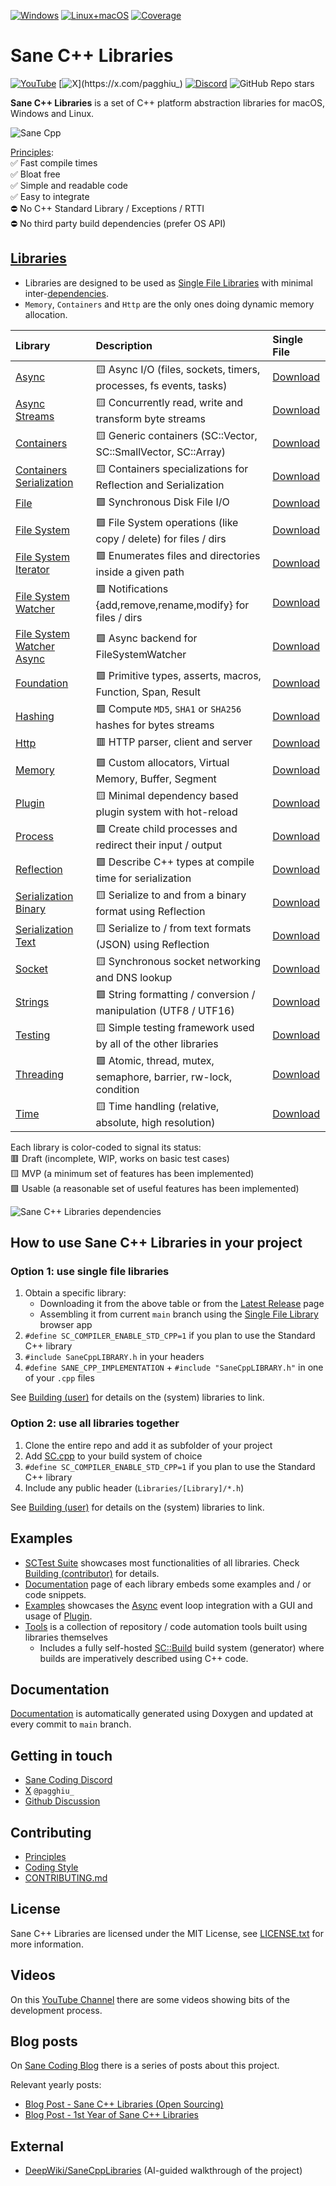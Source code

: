 [![Windows](https://github.com/Pagghiu/SaneCppLibraries/actions/workflows/windows.yml/badge.svg)](https://github.com/Pagghiu/SaneCppLibraries/actions/workflows/windows.yml)
[![Linux+macOS](https://github.com/Pagghiu/SaneCppLibraries/actions/workflows/posix.yml/badge.svg)](https://github.com/Pagghiu/SaneCppLibraries/actions/workflows/posix.yml)
[![Coverage](https://pagghiu.github.io/SaneCppLibraries/coverage/coverage.svg)](https://pagghiu.github.io/SaneCppLibraries/coverage)

# Sane C++ Libraries

[![YouTube](https://img.shields.io/youtube/channel/subscribers/UCnmN_whfM12LU6VNQWG0NFg)](https://youtube.com/@Pagghiu)
[![X](https://img.shields.io/twitter/follow/pagghiu_)](https://x.com/pagghiu_)
[![Discord](https://img.shields.io/discord/1195076118307426384)](https://discord.gg/tyBfFp33Z6)
![GitHub Repo stars](https://img.shields.io/github/stars/Pagghiu/SaneCppLibraries)

**Sane C++ Libraries** is a set of C++ platform abstraction libraries for macOS, Windows and Linux.

![Sane Cpp](https://pagghiu.github.io/images/2023-12-23-SaneCppLibrariesRelease/article.svg)

[Principles](https://pagghiu.github.io/SaneCppLibraries/page_principles.html):  
✅ Fast compile times  
✅ Bloat free  
✅ Simple and readable code  
✅ Easy to integrate  
⛔️ No C++ Standard Library / Exceptions / RTTI  
⛔️ No third party build dependencies (prefer OS API)

## [Libraries](https://pagghiu.github.io/SaneCppLibraries/libraries.html)

- Libraries are designed to be used as [Single File Libraries](https://pagghiu.github.io/SaneCppLibraries/page_single_file_libs.html) with minimal inter-[dependencies](https://pagghiu.github.io/SaneCppLibraries/page_dependencies.html).  
- `Memory`, `Containers` and `Http` are the only ones doing dynamic memory allocation.  

Library                                                                                                         | Description                                                               | Single File                                                                                                       
:---------------------------------------------------------------------------------------------------------------|:--------------------------------------------------------------------------|:------------------------------------------------------------------------------------------------------------------
[Async](https://pagghiu.github.io/SaneCppLibraries/library_async.html)                                          | 🟨 Async I/O (files, sockets, timers, processes, fs events, tasks)        | [Download](https://github.com/Pagghiu/SaneCppLibraries/releases/latest/download/SaneCppAsync.h)                   
[Async Streams](https://pagghiu.github.io/SaneCppLibraries/library_async_streams.html)                          | 🟨 Concurrently read, write and transform byte streams                    | [Download](https://github.com/Pagghiu/SaneCppLibraries/releases/latest/download/SaneCppAsyncStreams.h)            
[Containers](https://pagghiu.github.io/SaneCppLibraries/library_containers.html)                                | 🟨 Generic containers (SC::Vector, SC::SmallVector, SC::Array)            | [Download](https://github.com/Pagghiu/SaneCppLibraries/releases/latest/download/SaneCppContainers.h)              
[Containers Serialization](https://pagghiu.github.io/SaneCppLibraries/library_containers_serialization.html)    | 🟨 Containers specializations for Reflection and Serialization            | [Download](https://github.com/Pagghiu/SaneCppLibraries/releases/latest/download/SaneCppContainersSerialization.h) 
[File](https://pagghiu.github.io/SaneCppLibraries/library_file.html)                                            | 🟩 Synchronous Disk File I/O                                              | [Download](https://github.com/Pagghiu/SaneCppLibraries/releases/latest/download/SaneCppFile.h)                    
[File System](https://pagghiu.github.io/SaneCppLibraries/library_file_system.html)                              | 🟩 File System operations (like copy / delete) for files / dirs           | [Download](https://github.com/Pagghiu/SaneCppLibraries/releases/latest/download/SaneCppFileSystem.h)              
[File System Iterator](https://pagghiu.github.io/SaneCppLibraries/library_file_system_iterator.html)            | 🟩 Enumerates files and directories inside a given path                   | [Download](https://github.com/Pagghiu/SaneCppLibraries/releases/latest/download/SaneCppFileSystemIterator.h)      
[File System Watcher](https://pagghiu.github.io/SaneCppLibraries/library_file_system_watcher.html)              | 🟩 Notifications {add,remove,rename,modify} for files / dirs              | [Download](https://github.com/Pagghiu/SaneCppLibraries/releases/latest/download/SaneCppFileSystemWatcher.h)       
[File System Watcher Async](https://pagghiu.github.io/SaneCppLibraries/library_file_system_watcher_async.html)  | 🟩 Async backend for FileSystemWatcher                                    | [Download](https://github.com/Pagghiu/SaneCppLibraries/releases/latest/download/SaneCppFileSystemWatcherAsync.h)  
[Foundation](https://pagghiu.github.io/SaneCppLibraries/library_foundation.html)                                | 🟩 Primitive types, asserts, macros, Function, Span, Result               | [Download](https://github.com/Pagghiu/SaneCppLibraries/releases/latest/download/SaneCppFoundation.h)              
[Hashing](https://pagghiu.github.io/SaneCppLibraries/library_hashing.html)                                      | 🟩 Compute `MD5`, `SHA1` or `SHA256` hashes for bytes streams             | [Download](https://github.com/Pagghiu/SaneCppLibraries/releases/latest/download/SaneCppHashing.h)                 
[Http](https://pagghiu.github.io/SaneCppLibraries/library_http.html)                                            | 🟥 HTTP parser, client and server                                         | [Download](https://github.com/Pagghiu/SaneCppLibraries/releases/latest/download/SaneCppHttp.h)                    
[Memory](https://pagghiu.github.io/SaneCppLibraries/library_memory.html)                                        | 🟩 Custom allocators, Virtual Memory, Buffer, Segment                     | [Download](https://github.com/Pagghiu/SaneCppLibraries/releases/latest/download/SaneCppMemory.h)                  
[Plugin](https://pagghiu.github.io/SaneCppLibraries/library_plugin.html)                                        | 🟨 Minimal dependency based plugin system with hot-reload                 | [Download](https://github.com/Pagghiu/SaneCppLibraries/releases/latest/download/SaneCppPlugin.h)                  
[Process](https://pagghiu.github.io/SaneCppLibraries/library_process.html)                                      | 🟩 Create child processes and redirect their input / output               | [Download](https://github.com/Pagghiu/SaneCppLibraries/releases/latest/download/SaneCppProcess.h)                 
[Reflection](https://pagghiu.github.io/SaneCppLibraries/library_reflection.html)                                | 🟩 Describe C++ types at compile time for serialization                   | [Download](https://github.com/Pagghiu/SaneCppLibraries/releases/latest/download/SaneCppReflection.h)              
[Serialization Binary](https://pagghiu.github.io/SaneCppLibraries/library_serialization_binary.html)            | 🟨 Serialize to and from a binary format using Reflection                 | [Download](https://github.com/Pagghiu/SaneCppLibraries/releases/latest/download/SaneCppSerializationBinary.h)     
[Serialization Text](https://pagghiu.github.io/SaneCppLibraries/library_serialization_text.html)                | 🟨 Serialize to / from text formats (JSON) using Reflection               | [Download](https://github.com/Pagghiu/SaneCppLibraries/releases/latest/download/SaneCppSerializationText.h)       
[Socket](https://pagghiu.github.io/SaneCppLibraries/library_socket.html)                                        | 🟨 Synchronous socket networking and DNS lookup                           | [Download](https://github.com/Pagghiu/SaneCppLibraries/releases/latest/download/SaneCppSocket.h)                  
[Strings](https://pagghiu.github.io/SaneCppLibraries/library_strings.html)                                      | 🟩 String formatting / conversion / manipulation (UTF8 / UTF16)           | [Download](https://github.com/Pagghiu/SaneCppLibraries/releases/latest/download/SaneCppStrings.h)                 
[Testing](https://pagghiu.github.io/SaneCppLibraries/library_testing.html)                                      | 🟨 Simple testing framework used by all of the other libraries            | [Download](https://github.com/Pagghiu/SaneCppLibraries/releases/latest/download/SaneCppTesting.h)                 
[Threading](https://pagghiu.github.io/SaneCppLibraries/library_threading.html)                                  | 🟩 Atomic, thread, mutex, semaphore, barrier, rw-lock, condition          | [Download](https://github.com/Pagghiu/SaneCppLibraries/releases/latest/download/SaneCppThreading.h)               
[Time](https://pagghiu.github.io/SaneCppLibraries/library_time.html)                                            | 🟨 Time handling (relative, absolute, high resolution)                    | [Download](https://github.com/Pagghiu/SaneCppLibraries/releases/latest/download/SaneCppTime.h)                    

Each library is color-coded to signal its status:  
🟥 Draft (incomplete, WIP, works on basic test cases)  
🟨 MVP (a minimum set of features has been implemented)  
🟩 Usable (a reasonable set of useful features has been implemented)  

<picture>
  <source media="(prefers-color-scheme: dark)" srcset="https://pagghiu.github.io/images/dependencies/SaneCppLibrariesDependenciesDark.svg">
  <img alt="Sane C++ Libraries dependencies" src="https://pagghiu.github.io/images/dependencies/SaneCppLibrariesDependencies.svg">
</picture>

## How to use Sane C++ Libraries in your project

### Option 1: use single file libraries
1. Obtain a specific library: 
    - Downloading it from the above table or from the [Latest Release](https://github.com/Pagghiu/SaneCppLibraries/releases/latest) page 
    - Assembling it from current `main` branch using the [Single File Library](https://pagghiu.github.io/SaneCppLibraries/page_single_file_libs.html) browser app
2. `#define SC_COMPILER_ENABLE_STD_CPP=1` if you plan to use the Standard C++ library
3. `#include SaneCppLIBRARY.h` in your headers
4. `#define SANE_CPP_IMPLEMENTATION` + `#include "SaneCppLIBRARY.h"` in one of your `.cpp` files

See [Building (user)](https://pagghiu.github.io/SaneCppLibraries/page_building_user.html) for details on the (system) libraries to link.  

### Option 2: use all libraries together
1. Clone the entire repo and add it as subfolder of your project
2. Add [SC.cpp](SC.cpp) to your build system of choice
3. `#define SC_COMPILER_ENABLE_STD_CPP=1` if you plan to use the Standard C++ library
4. Include any public header (`Libraries/[Library]/*.h`)

See [Building (user)](https://pagghiu.github.io/SaneCppLibraries/page_building_user.html) for details on the (system) libraries to link.

## Examples

- [SCTest Suite](Tests/Libraries) showcases most functionalities of all libraries.
  Check [Building (contributor)](https://pagghiu.github.io/SaneCppLibraries/page_building_contributor.html) for details.
- [Documentation](https://pagghiu.github.io/SaneCppLibraries/libraries.html) page of each library embeds some examples and / or code snippets.
- [Examples](https://pagghiu.github.io/SaneCppLibraries/page_examples.html) showcases the [Async](https://pagghiu.github.io/SaneCppLibraries/library_async.html) event loop integration with a GUI and usage of [Plugin](https://pagghiu.github.io/SaneCppLibraries/library_plugin.html).
- [Tools](https://pagghiu.github.io/SaneCppLibraries/page_tools.html) is a collection of repository / code automation tools built using libraries themselves
  - Includes a fully self-hosted [SC::Build](https://pagghiu.github.io/SaneCppLibraries/page_build.html) build system (generator) where builds are imperatively described using C++ code.

## Documentation
[Documentation](https://pagghiu.github.io/SaneCppLibraries/index.html) is automatically generated using Doxygen and updated at every commit to `main` branch.

## Getting in touch

- [Sane Coding Discord](https://discord.gg/tyBfFp33Z6)  
- [X](https://x.com/pagghiu_) `@pagghiu_`
- [Github Discussion](https://github.com/Pagghiu/SaneCppLibraries/discussions)

## Contributing

- [Principles](https://pagghiu.github.io/SaneCppLibraries/page_principles.html) 
- [Coding Style](https://pagghiu.github.io/SaneCppLibraries/page_coding_style.html)
- [CONTRIBUTING.md](CONTRIBUTING.md)

## License

Sane C++ Libraries are licensed under the MIT License, see [LICENSE.txt](LICENSE.txt) for more information.

## Videos

On this [YouTube Channel](https://www.youtube.com/@Pagghiu) there are some videos showing bits of the development process.

## Blog posts

On [Sane Coding Blog](https://pagghiu.github.io) there is a series of posts about this project.

Relevant yearly posts:

- [Blog Post - Sane C++ Libraries (Open Sourcing)](https://pagghiu.github.io/site/blog/2023-12-23-SaneCppLibrariesRelease.html)
- [Blog Post - 1st Year of Sane C++ Libraries](https://pagghiu.github.io/site/blog/2024-12-23-SaneCpp1Year.html)

## External
- [DeepWiki/SaneCppLibraries](https://deepwiki.com/Pagghiu/SaneCppLibraries) (AI-guided walkthrough of the project)
